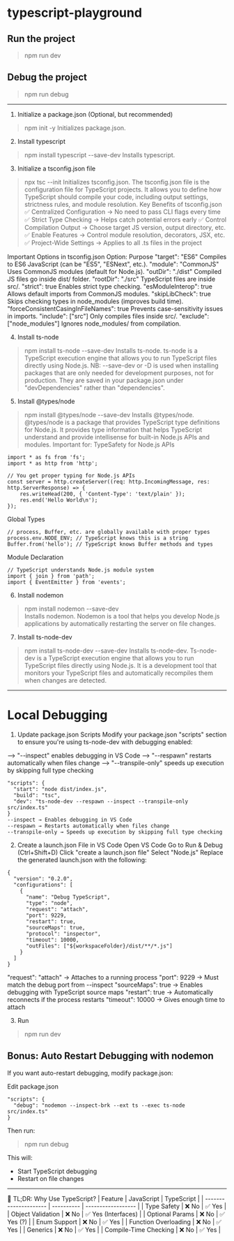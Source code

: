 # typescript-playground
## Run the project
> npm run dev

## Debug the project
> npm run debug




------
1. Initialize a package.json (Optional, but recommended)
> npm init -y
Initializes package.json.

2. Install typescript
> npm install typescript --save-dev
Installs typescript.

3. Initialize a tsconfig.json file
> npx tsc --init
Initializes tsconfig.json. The tsconfig.json file is the configuration file for TypeScript projects. 
It allows you to define how TypeScript should compile your code, including output settings, strictness rules, and module resolution.
Key Benefits of tsconfig.json
✅ Centralized Configuration → No need to pass CLI flags every time
✅ Strict Type Checking → Helps catch potential errors early
✅ Control Compilation Output → Choose target JS version, output directory, etc.
✅ Enable Features → Control module resolution, decorators, JSX, etc.
✅ Project-Wide Settings → Applies to all .ts files in the project

Important Options in tsconfig.json
Option:	Purpose
"target": "ES6"	Compiles to ES6 JavaScript (can be "ES5", "ESNext", etc.).
"module": "CommonJS"	Uses CommonJS modules (default for Node.js).
"outDir": "./dist"	Compiled JS files go inside dist/ folder.
"rootDir": "./src"	TypeScript files are inside src/.
"strict": true	Enables strict type checking.
"esModuleInterop": true	Allows default imports from CommonJS modules.
"skipLibCheck": true	Skips checking types in node_modules (improves build time).
"forceConsistentCasingInFileNames": true	Prevents case-sensitivity issues in imports.
"include": ["src"]	Only compiles files inside src/.
"exclude": ["node_modules"]	Ignores node_modules/ from compilation.

4. Install ts-node
> npm install ts-node --save-dev
Installs ts-node. ts-node is a TypeScript execution engine that allows you to run TypeScript files directly using Node.js.
NB: --save-dev or -D is used when installing packages that are only needed for development purposes, not for production. They are saved in your package.json under "devDependencies" rather than "dependencies".

5. Install @types/node
> npm install @types/node --save-dev
Installs @types/node. @types/node is a package that provides TypeScript type definitions for Node.js. It provides type information that helps TypeScript understand and provide intellisense for built-in Node.js APIs and modules.
Important for:
TypeSafety for Node.js APIs
```
import * as fs from 'fs';
import * as http from 'http';

// You get proper typing for Node.js APIs
const server = http.createServer((req: http.IncomingMessage, res: http.ServerResponse) => {
    res.writeHead(200, { 'Content-Type': 'text/plain' });
    res.end('Hello World\n');
});
```
Global Types
```
// process, Buffer, etc. are globally available with proper types
process.env.NODE_ENV; // TypeScript knows this is a string
Buffer.from('hello'); // TypeScript knows Buffer methods and types
```
Module Declaration
```
// TypeScript understands Node.js module system
import { join } from 'path';
import { EventEmitter } from 'events';
```

6. Install nodemon
> npm install nodemon --save-dev    
Installs nodemon. Nodemon is a tool that helps you develop Node.js applications by automatically restarting the server on file changes.

7. Install ts-node-dev
> npm install ts-node-dev --save-dev
Installs ts-node-dev. Ts-node-dev is a TypeScript execution engine that allows you to run TypeScript files directly using Node.js. It is a development tool that monitors your TypeScript files and automatically recompiles them when changes are detected.


-----


# Local Debugging
1. Update package.json Scripts
Modify your package.json "scripts" section to ensure you're using ts-node-dev with debugging enabled:

--> "--inspect" enables debugging in VS Code
--> "--respawn" restarts automatically when files change
--> "--transpile-only" speeds up execution by skipping full type checking

```
"scripts": {
  "start": "node dist/index.js",
  "build": "tsc",
  "dev": "ts-node-dev --respawn --inspect --transpile-only src/index.ts"
}
--inspect → Enables debugging in VS Code
--respawn → Restarts automatically when files change
--transpile-only → Speeds up execution by skipping full type checking
```

2. Create a launch.json File in VS Code
Open VS Code
Go to Run & Debug (Ctrl+Shift+D)
Click "create a launch.json file"
Select "Node.js"
Replace the generated launch.json with the following:
```
{
  "version": "0.2.0",
  "configurations": [
    {
      "name": "Debug TypeScript",
      "type": "node",
      "request": "attach",
      "port": 9229,
      "restart": true,
      "sourceMaps": true,
      "protocol": "inspector",
      "timeout": 10000,
      "outFiles": ["${workspaceFolder}/dist/**/*.js"]
    }
  ]
}
```
"request": "attach" → Attaches to a running process
"port": 9229 → Must match the debug port from --inspect
"sourceMaps": true → Enables debugging with TypeScript source maps
"restart": true → Automatically reconnects if the process restarts
"timeout": 10000 → Gives enough time to attach

3. Run
> npm run dev

## Bonus: Auto Restart Debugging with nodemon
If you want auto-restart debugging, modify package.json:


Edit package.json
```
"scripts": {
  "debug": "nodemon --inspect-brk --ext ts --exec ts-node src/index.ts"
}
```
Then run:

> npm run debug

This will:  
- Start TypeScript debugging
- Restart on file changes




-----

🚀 TL;DR: Why Use TypeScript?
| Feature               | JavaScript | TypeScript         |
| --------------------- | ---------- | ------------------ |
| Type Safety           | ❌ No       | ✅ Yes              |
| Object Validation     | ❌ No       | ✅ Yes (Interfaces) |
| Optional Params       | ❌ No       | ✅ Yes (?)          |
| Enum Support          | ❌ No       | ✅ Yes              |
| Function Overloading  | ❌ No       | ✅ Yes              |
| Generics              | ❌ No       | ✅ Yes              |
| Compile-Time Checking | ❌ No       | ✅ Yes              |